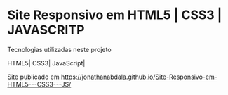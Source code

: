 # Site Responsivo em HTML5 | CSS3 | JAVASCRITP


 Tecnologias utilizadas neste projeto
 
HTML5|
CSS3| 
JavaScript|

 
Site publicado em
https://jonathanabdala.github.io/Site-Responsivo-em-HTML5---CSS3---JS/

